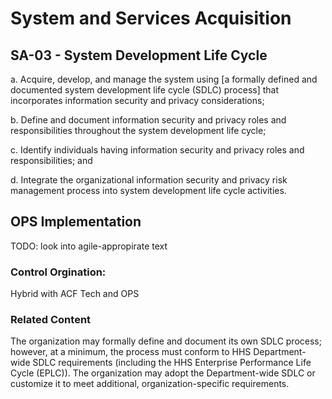 # System and Services Acquisition
## SA-03 - System Development Life Cycle

a. Acquire, develop, and manage the system using [a formally defined and documented system development life cycle (SDLC) process] that incorporates information security and privacy considerations;

b. Define and document information security and privacy roles and responsibilities throughout the system development life cycle;

c. Identify individuals having information security and privacy roles and responsibilities; and

d. Integrate the organizational information security and privacy risk management process into system development life cycle activities.

## OPS Implementation

TODO: look into agile-appropirate text

### Control Orgination:

Hybrid with ACF Tech and OPS

### Related Content

The organization may formally define and document its own SDLC process; however, at a minimum, the process must conform to HHS Department-wide SDLC requirements (including the HHS Enterprise Performance Life Cycle (EPLC)). The organization may adopt the Department-wide SDLC or customize it to meet additional, organization-specific requirements.
